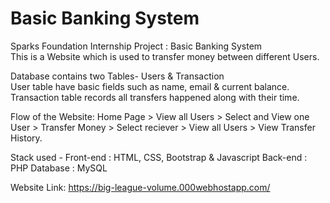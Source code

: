 # Basic Banking System
Sparks Foundation Internship Project : Basic Banking System  
This is a Website which is used to transfer money between different Users. 
  
Database contains two Tables- Users & Transaction  
 User table have basic fields such as name, email & current balance. 
 Transaction table records all transfers happened along with their time.  

Flow of the Website: Home Page > View all Users > Select and View one User > Transfer Money > Select reciever > View all Users > View Transfer History.

Stack used - 
Front-end : HTML, CSS, Bootstrap & Javascript 
Back-end : PHP 
Database : MySQL 

Website Link: https://big-league-volume.000webhostapp.com/
